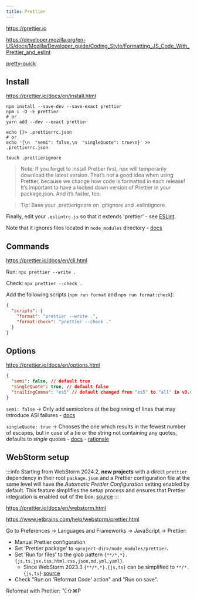 ```yaml
---
title: Prettier
---
```


https://prettier.io

https://developer.mozilla.org/en-US/docs/Mozilla/Developer_guide/Coding_Style/Formatting_JS_Code_With_Prettier_and_eslint

[pretty-quick](https://github.com/azz/pretty-quick)

## Install

https://prettier.io/docs/en/install.html

```shell
npm install --save-dev --save-exact prettier
npm i -D -E prettier
# or
yarn add --dev --exact prettier

echo {}> .prettierrc.json
# or
echo '{\n  "semi": false,\n  "singleQuote": true\n}' >> .prettierrc.json

touch .prettierignore
```

> Note: If you forget to install Prettier first, npx will temporarily download the latest version. That’s not a good idea when using Prettier, because we change how code is formatted in each release! It’s important to have a locked down version of Prettier in your package.json. And it’s faster, too.

> Tip! Base your .prettierignore on .gitignore and .eslintignore.

Finally, edit your `.eslintrc.js` so that it extends 'prettier' - see [ESLint](/javascript/eslint#eslintrcjs).

Note that it ignores files located in `node_modules` directory - [docs](https://prettier.io/docs/en/cli.html#--with-node-modules)

## Commands

https://prettier.io/docs/en/cli.html

Run: `npx prettier --write .`

Check: `npx prettier --check .`

Add the following scripts (`npm run format` and `npm run format:check`):

```json title="package.json"
{
  "scripts": {
    "format": "prettier --write .",
    "format:check": "prettier --check ."
  }
}
```

## Options

https://prettier.io/docs/en/options.html

```json title=".prettierrc.json"
{
  "semi": false, // default true
  "singleQuote": true, // default false
  "trailingComma": "es5" // default changed from "es5" to "all" in v3.0.0
}
```

`semi: false` → Only add semicolons at the beginning of lines that may introduce ASI failures - [docs](https://prettier.io/docs/en/options.html#semicolons)

`singleQuote: true` → Chooses the one which results in the fewest number of escapes, but in case of a tie or the string not containing any quotes, defaults to _single_ quotes - [docs](https://prettier.io/docs/en/options.html#quotes) - [rationale](https://prettier.io/docs/en/rationale.html#strings)

## WebStorm setup

:::info
Starting from WebStorm 2024.2, **new projects** with a direct `prettier` dependency in their root `package.json` and a Prettier configuration file at the same level will have the _Automatic Prettier Configuration_ setting enabled by default. This feature simplifies the setup process and ensures that Prettier integration is enabled out of the box. [source](https://blog.jetbrains.com/webstorm/2024/08/webstorm-2024-2/#prettier-integration-enabled-by-default)
:::

https://prettier.io/docs/en/webstorm.html

https://www.jetbrains.com/help/webstorm/prettier.html

Go to Preferences → Languages and Frameworks → JavaScript → Prettier:

- Manual Prettier configuration
- Set 'Prettier package' to `<project-dir>/node_modules/prettier`.
- Set 'Run for files' to the glob pattern `{**/*,*}.{js,ts,jsx,tsx,html,css,json,md,yml,yaml}`.
  - Since WebStorm 2023.3 `{**/*,*}.{js,ts}` can be simplified to `**/*.{js,ts}` [source](https://youtrack.jetbrains.com/issue/WEB-63021)
- Check "Run on 'Reformat Code' action" and "Run on save".

Reformat with Prettier: ⌥⇧⌘P
